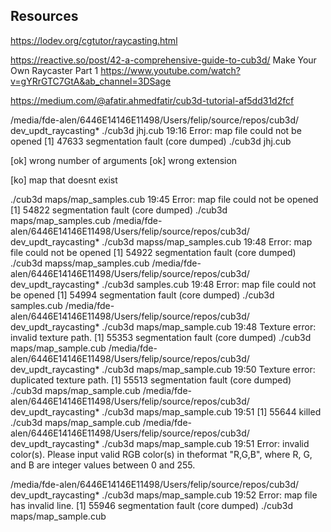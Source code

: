 ## Resources

https://lodev.org/cgtutor/raycasting.html

https://reactive.so/post/42-a-comprehensive-guide-to-cub3d/
Make Your Own Raycaster Part 1
https://www.youtube.com/watch?v=gYRrGTC7GtA&ab_channel=3DSage

https://medium.com/@afatir.ahmedfatir/cub3d-tutorial-af5dd31d2fcf


/media/fde-alen/6446E14146E11498/Users/felip/source/repos/cub3d/ dev_updt_raycasting*
./cub3d jhj.cub                                                                                                                                                                                                          19:16
Error: map file could not be opened
[1]    47633 segmentation fault (core dumped)  ./cub3d jhj.cub


[ok] wrong number of arguments
[ok] wrong extension

[ko] map that doesnt exist

./cub3d maps/map_samples.cub                                                                                                                                                                                        19:45
Error: map file could not be opened
[1]    54822 segmentation fault (core dumped)  ./cub3d maps/map_samples.cub
/media/fde-alen/6446E14146E11498/Users/felip/source/repos/cub3d/ dev_updt_raycasting*
./cub3d mapss/map_samples.cub                                                                                                                                                                                       19:48
Error: map file could not be opened
[1]    54922 segmentation fault (core dumped)  ./cub3d mapss/map_samples.cub
/media/fde-alen/6446E14146E11498/Users/felip/source/repos/cub3d/ dev_updt_raycasting*
./cub3d samples.cub                                                                                                                                                                                                 19:48
Error: map file could not be opened
[1]    54994 segmentation fault (core dumped)  ./cub3d samples.cub
/media/fde-alen/6446E14146E11498/Users/felip/source/repos/cub3d/ dev_updt_raycasting*
./cub3d maps/map_sample.cub                                                                                                                                                                                         19:48
Texture error: invalid texture path.
[1]    55353 segmentation fault (core dumped)  ./cub3d maps/map_sample.cub
/media/fde-alen/6446E14146E11498/Users/felip/source/repos/cub3d/ dev_updt_raycasting*
./cub3d maps/map_sample.cub                                                                                                                                                                                         19:50
Texture error: duplicated texture path.
[1]    55513 segmentation fault (core dumped)  ./cub3d maps/map_sample.cub
/media/fde-alen/6446E14146E11498/Users/felip/source/repos/cub3d/ dev_updt_raycasting*
./cub3d maps/map_sample.cub                                                                                                                                                                                         19:51
[1]    55644 killed     ./cub3d maps/map_sample.cub
/media/fde-alen/6446E14146E11498/Users/felip/source/repos/cub3d/ dev_updt_raycasting*
./cub3d maps/map_sample.cub                                                                                                                                                                                         19:51
Error: invalid color(s).
Please input valid RGB color(s) in theformat "R,G,B", where R, G, and B are integer values between 0 and 255.

/media/fde-alen/6446E14146E11498/Users/felip/source/repos/cub3d/ dev_updt_raycasting*
./cub3d maps/map_sample.cub                                                                                                                                                                                         19:52
Error: map file has invalid line.
[1]    55946 segmentation fault (core dumped)  ./cub3d maps/map_sample.cub
